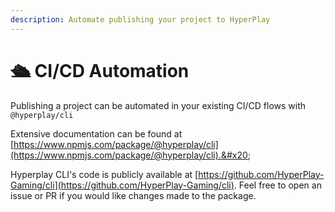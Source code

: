 ```yaml
---
description: Automate publishing your project to HyperPlay
---
```


# 🛳️ CI/CD Automation

Publishing a project can be automated in your existing CI/CD flows with `@hyperplay/cli`&#x20;

Extensive documentation can be found at [https://www.npmjs.com/package/@hyperplay/cli](https://www.npmjs.com/package/@hyperplay/cli).&#x20;

Hyperplay CLI's code is publicly available at [https://github.com/HyperPlay-Gaming/cli](https://github.com/HyperPlay-Gaming/cli). Feel free to open an issue or PR if you would like changes made to the package.
